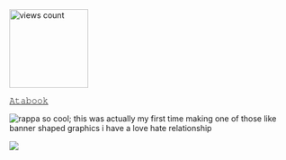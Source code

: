 <img width="140" src="https://komarev.com/ghpvc/?username=your-github-username&color=b95f74" alt="views count">
 
 [𝙰𝚝𝚊𝚋𝚘𝚘𝚔](https://k-ant.atabook.org/)



![rappa so cool; this was actually my first time making one of those like banner shaped graphics i have a love hate relationship](https://files.catbox.moe/fu2n7e.png) 　　　　

![](https://files.catbox.moe/0vj438.png)  
<!--
**K-ANT0/K-ANT0** is a ✨ _special_ ✨ repository because its `README.md` (this file) appears on your GitHub profile.

Here are some ideas to get you started:

- 🔭 I’m currently working on ...
- 🌱 I’m currently learning ...
- 👯 I’m looking to collaborate on ...
- 🤔 I’m looking for help with ...
- 💬 Ask me about ...
- 📫 How to reach me: ...
- 😄 Pronouns: ...
- ⚡ Fun fact: ...
-->
